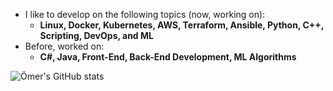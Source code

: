 - I like to develop on the following topics (now, working on):
  - **Linux, Docker, Kubernetes, AWS, Terraform, Ansible, Python, C++, Scripting, DevOps, and ML**
- Before, worked on:
  - **C#, Java, Front-End, Back-End Development, ML Algorithms**
    
![Ömer's GitHub stats](https://github-readme-stats.vercel.app/api?username=omerbsezer&show_icons=true&theme=transparent)
